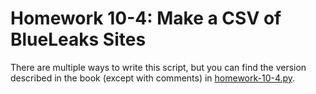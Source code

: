 # Homework 10-4: Make a CSV of BlueLeaks Sites

There are multiple ways to write this script, but you can find the version described in the book (except with comments) in [homework-10-4.py](./homework-10-4.py).
